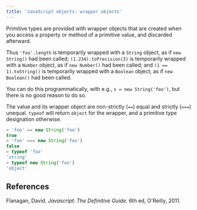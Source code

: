 ```yaml
---
title: 'JavaScript objects: wrapper objects'
---
```


Primitive types are provided with wrapper objects that are created when you access a property or method of a primitive value, and discarded afterward.

Thus `'foo'.length` is temporarily wrapped with a `String` object, as if `new String()` had been called; `(1.234).toPrecision(3)` is temporarily wrapped with a `Number` object, as if `new Number()` had been called; and `(1 == 1).toString()` is temporarily wrapped with a `Boolean` object, as if `new Boolean()` had been called.

You can do this programmatically, with e.g., `s = new String('foo')`, but there is no good reason to do so.

The value and its wrapper object are non-strictly (`==`) equal and strictly (`===`) unequal. `typeof` will return `object` for the wrapper, and a primitive type designation otherwise.

```js
> 'foo' == new String('foo')
true
> 'foo' === new String('foo')
false
> typeof 'foo'
'string'
> typeof new String('foo')
'object'
```


## References

Flanagan, David. *Javascript: The Definitive Guide.* 6th ed, O'Reilly, 2011.
